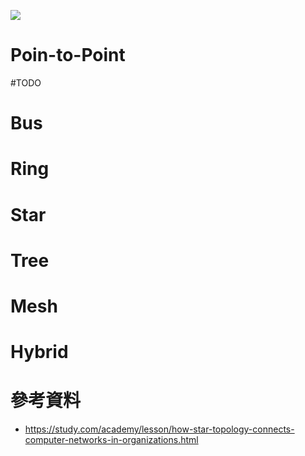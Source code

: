 ![](<https://raw.githubusercontent.com/Jamison-Chen/KM-software/master/img/network-topology.png>)

# Poin-to-Point

#TODO 

# Bus

# Ring

# Star

# Tree

# Mesh

# Hybrid

# 參考資料

- <https://study.com/academy/lesson/how-star-topology-connects-computer-networks-in-organizations.html>
